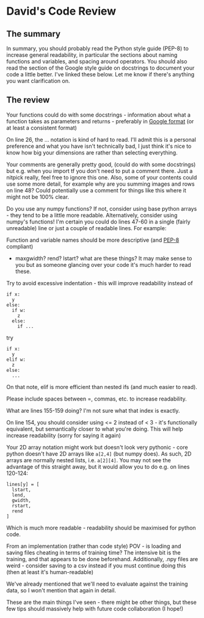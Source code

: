# David's Code Review
## The summary

In summary, you should probably read the Python style guide (PEP-8) to increase general readability, in particular the sections about naming functions and variables, and spacing around operators. You should also read the section of the Google style guide on docstrings to document your code a little better. I've linked these below. Let me know if there's anything you want clarification on.

## The review
Your functions could do with some docstrings - information about what a function takes as parameters and returns - preferably in [Google format](https://google.github.io/styleguide/pyguide.html#38-comments-and-docstrings) (or at least a consistent format)

On line 26, the ... notation is kind of hard to read. I'll admit this is a personal preference and what you have isn't technically bad, I just think it's nice to know how big your dimensions are rather than selecting everything. 

Your comments are generally pretty good, (could do with some docstrings) but e.g. when you import tf you don't need to put a comment there. Just a nitpick really, feel free to ignore this one. Also, some of your contents could use some more detail, for example why are you summing images and rows on line 48? Could potentially use a comment for things like this where it might not be 100% clear. 

Do you use any numpy functions? If not, consider using base python arrays - they tend to be a little more readable. Alternatively, consider using numpy's functions! I'm certain you could do lines 47-60 in a single (fairly unreadable) line or just a couple of readable lines. For example:

Function and variable names should be more descriptive (and [PEP-8](https://www.python.org/dev/peps/pep-0008/#whitespace-in-expressions-and-statements) compliant)
- maxgwidth? rend? lstart? what are these things? It may make sense to you but as someone glancing over your code it's much harder to read these.

Try to avoid excessive indentation - this will improve readability
instead of 
```
if x:
  y
else:
  if w:
    z
  else:
    if ...
```
try 
```
if x:
  y
elif w:
  z
else:
  ...
```
On that note, elif is more efficient than nested ifs (and much easier to read).

Please include spaces between =, commas, etc. to increase readability. 

What are lines 155-159 doing? I'm not sure what that index is exactly.

On line 154, you should consider using <= 2 instead of < 3 - it's functionally equivalent, but semantically closer to what you're doing. This will help increase readability (sorry for saying it again)

Your 2D array notation might work but doesn't look very pythonic - core python doesn't have 2D arrays like `a[2,4]` (but numpy does). As such, 2D arrays are normally nested lists, i.e. `a[2][4]`. You may not see the advantage of this straight away, but it would allow you to do e.g. on lines 120-124:
```
lines[y] = [
  lstart,
  lend,
  gwidth,
  rstart,
  rend
]
```
Which is much more readable - readability should be maximised for python code. 

From an implementation (rather than code style) POV - is loading and saving files cheating in terms of training time? The intensive bit is the training, and that appears to be done beforehand. Additionally, .npy files are weird - consider saving to a csv instead if you must continue doing this (then at least it's human-readable) 

We've already mentioned that we'll need to evaluate against the training data, so I won't mention that again in detail. 

These are the main things I've seen - there might be other things, but these few tips should massively help with future code collaboration (I hope!)
